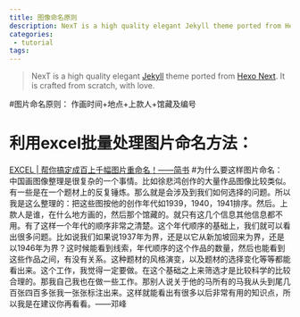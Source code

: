 ```yaml
---
title: 图像命名原则
description: NexT is a high quality elegant Jekyll theme ported from Hexo Next. It is crafted from scratch, with love.
categories:
 - tutorial
tags:
---
```


> NexT is a high quality elegant [Jekyll](https://jekyllrb.com) theme ported from [Hexo Next](https://github.com/iissnan/hexo-theme-next). It is crafted from scratch, with love.

<!-- more -->

#图片命名原则：
作画时间+地点+上款人+馆藏及编号
# 利用excel批量处理图片命名方法：
[EXCEL | 帮你搞定成百上千幅图片重命名！——简书](https://www.jianshu.com/p/629364a4a6df)
#为什么要这样图片命名：
中国画图像整理是很复杂的一个事情。比如徐悲鸿创作的大量作品图像比较类似。有一些是在一个题材上的反复锤炼。那么就是会涉及到我们如何选择的问题。所以我是这么整理的：把这些图按他的创作年代如1939，1940，1941排序。然后。上款人是谁，在什么地方画的，然后那个馆藏的。就只有这几个信息其他信息都不用。有了这样一个年代的顺序非常之清楚。这个年代顺序的基础上，我们就可以看出很多问题。比如说我们如果说1937年为界，还是以它从新加坡回来为界，还是以1946年为界？这时候能看到线索，年代顺序的这个作品的数量，然后也能看到这些作品之间，有没有关系。这种题材的风格演变，以及题材的选择变化等等都能看出来。这个工作，我觉得一定要做。在这个基础之上来筛选才是比较科学的比较合理的。那我自己我也在做一些工作。那别人说关于他的马所有的马我从头到尾几百张四百多张我一张张标注出来。这样就能看出有很多以后非常有用的知识点，所以我是在建议你再看看。——邓峰
